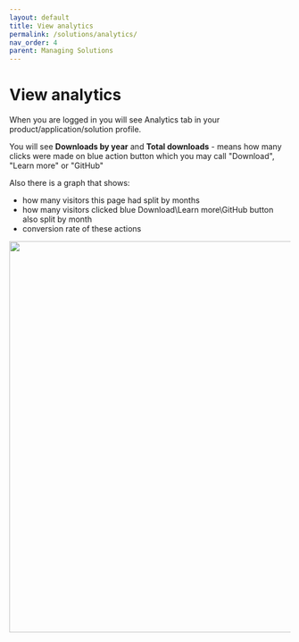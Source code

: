 ```yaml
---
layout: default
title: View analytics
permalink: /solutions/analytics/
nav_order: 4
parent: Managing Solutions
---
```


# View analytics

When you are logged in you will see Analytics tab in your product/application/solution profile.

You will see **Downloads by year** and **Total downloads** - means how many clicks were made on blue action button which you may call "Download", "Learn more" or "GitHub" 

Also there is a graph that shows:

- how many visitors this page had split by months
- how many visitors clicked blue Download\Learn more\GitHub button also split by month
- conversion rate of these actions

<img src="/assets/images/solutions/10.png" width="700"> 